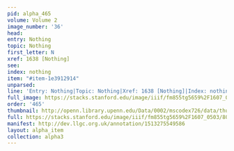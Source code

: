 ```yaml
---
pid: alpha_465
volume: Volume 2
image_number: '36'
head: 
entry: Nothing
topic: Nothing
first_letter: N
xref: 1638 [Nothing]
see: 
index: nothing
item: "#item-1e3912914"
unparsed: 
line: 'Entry: Nothing|Topic: Nothing|Xref: 1638 [Nothing]|Index: nothing|#item-1e3912914'
full_image: https://stacks.stanford.edu/image/iiif/fm855tg5659%2F1607_0503/full/full/0/default.jpg
order: '465'
thumbnail: http://openn.library.upenn.edu/Data/0002/mscodex726/data/thumb/1607_0503_thumb.jpg
full: https://stacks.stanford.edu/image/iiif/fm855tg5659%2F1607_0503/801,2751,2969,391/full/0/default.jpg
manifest: http://dev.llgc.org.uk/annotation/1513275549586
layout: alpha_item
collection: alpha3
---
```

